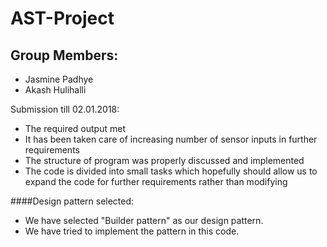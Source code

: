 # AST-Project

## Group Members:

* Jasmine Padhye
* Akash Hulihalli

Submission till 02.01.2018:
* The required output met
* It has been taken care of increasing number of sensor inputs in further requirements
* The structure of program was properly discussed and implemented
* The code is divided into small tasks which hopefully should allow us to expand the code for further requirements rather than modifying

####Design pattern selected: 
* We have selected "Builder pattern" as our design pattern.
* We have tried to implement the pattern in this code.
